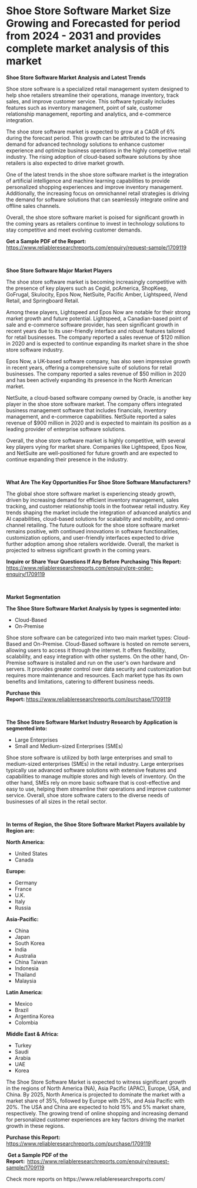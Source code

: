 <p><h1>Shoe Store Software Market Size Growing and Forecasted for period from 2024 - 2031 and provides complete market analysis of this market</h1></p><p><strong>Shoe Store Software Market Analysis and Latest Trends</strong></p>
<p><p>Shoe store software is a specialized retail management system designed to help shoe retailers streamline their operations, manage inventory, track sales, and improve customer service. This software typically includes features such as inventory management, point of sale, customer relationship management, reporting and analytics, and e-commerce integration.</p><p>The shoe store software market is expected to grow at a CAGR of 6% during the forecast period. This growth can be attributed to the increasing demand for advanced technology solutions to enhance customer experience and optimize business operations in the highly competitive retail industry. The rising adoption of cloud-based software solutions by shoe retailers is also expected to drive market growth.</p><p>One of the latest trends in the shoe store software market is the integration of artificial intelligence and machine learning capabilities to provide personalized shopping experiences and improve inventory management. Additionally, the increasing focus on omnichannel retail strategies is driving the demand for software solutions that can seamlessly integrate online and offline sales channels.</p><p>Overall, the shoe store software market is poised for significant growth in the coming years as retailers continue to invest in technology solutions to stay competitive and meet evolving customer demands.</p></p>
<p><strong>Get a Sample PDF of the Report:&nbsp;</strong> <a href="https://www.reliableresearchreports.com/enquiry/request-sample/1709119">https://www.reliableresearchreports.com/enquiry/request-sample/1709119</a></p>
<p>&nbsp;</p>
<p><strong>Shoe Store Software Major Market Players</strong></p>
<p><p>The shoe store software market is becoming increasingly competitive with the presence of key players such as Cegid, pcAmerica, ShopKeep, GoFrugal, Skulocity, Epos Now, NetSuite, Pacific Amber, Lightspeed, iVend Retail, and Springboard Retail.</p><p>Among these players, Lightspeed and Epos Now are notable for their strong market growth and future potential. Lightspeed, a Canadian-based point of sale and e-commerce software provider, has seen significant growth in recent years due to its user-friendly interface and robust features tailored for retail businesses. The company reported a sales revenue of $120 million in 2020 and is expected to continue expanding its market share in the shoe store software industry.</p><p>Epos Now, a UK-based software company, has also seen impressive growth in recent years, offering a comprehensive suite of solutions for retail businesses. The company reported a sales revenue of $50 million in 2020 and has been actively expanding its presence in the North American market.</p><p>NetSuite, a cloud-based software company owned by Oracle, is another key player in the shoe store software market. The company offers integrated business management software that includes financials, inventory management, and e-commerce capabilities. NetSuite reported a sales revenue of $900 million in 2020 and is expected to maintain its position as a leading provider of enterprise software solutions.</p><p>Overall, the shoe store software market is highly competitive, with several key players vying for market share. Companies like Lightspeed, Epos Now, and NetSuite are well-positioned for future growth and are expected to continue expanding their presence in the industry.</p></p>
<p>&nbsp;</p>
<p><strong>What Are The Key Opportunities For Shoe Store Software Manufacturers?</strong></p>
<p><p>The global shoe store software market is experiencing steady growth, driven by increasing demand for efficient inventory management, sales tracking, and customer relationship tools in the footwear retail industry. Key trends shaping the market include the integration of advanced analytics and AI capabilities, cloud-based solutions for scalability and mobility, and omni-channel retailing. The future outlook for the shoe store software market remains positive, with continued innovations in software functionalities, customization options, and user-friendly interfaces expected to drive further adoption among shoe retailers worldwide. Overall, the market is projected to witness significant growth in the coming years.</p></p>
<p><strong>Inquire or Share Your Questions If Any Before Purchasing This Report:</strong> <a href="https://www.reliableresearchreports.com/enquiry/pre-order-enquiry/1709119">https://www.reliableresearchreports.com/enquiry/pre-order-enquiry/1709119</a></p>
<p>&nbsp;</p>
<p><strong>Market Segmentation</strong></p>
<p><strong>The Shoe Store Software Market Analysis by types is segmented into:</strong></p>
<p><ul><li>Cloud-Based</li><li>On-Premise</li></ul></p>
<p><p>Shoe store software can be categorized into two main market types: Cloud-Based and On-Premise. Cloud-Based software is hosted on remote servers, allowing users to access it through the internet. It offers flexibility, scalability, and easy integration with other systems. On the other hand, On-Premise software is installed and run on the user's own hardware and servers. It provides greater control over data security and customization but requires more maintenance and resources. Each market type has its own benefits and limitations, catering to different business needs.</p></p>
<p><strong>Purchase this Report:&nbsp;</strong><a href="https://www.reliableresearchreports.com/purchase/1709119">https://www.reliableresearchreports.com/purchase/1709119</a></p>
<p>&nbsp;</p>
<p><strong>The Shoe Store Software Market Industry Research by Application is segmented into:</strong></p>
<p><ul><li>Large Enterprises</li><li>Small and Medium-sized Enterprises (SMEs)</li></ul></p>
<p><p>Shoe store software is utilized by both large enterprises and small to medium-sized enterprises (SMEs) in the retail industry. Large enterprises typically use advanced software solutions with extensive features and capabilities to manage multiple stores and high levels of inventory. On the other hand, SMEs rely on more basic software that is cost-effective and easy to use, helping them streamline their operations and improve customer service. Overall, shoe store software caters to the diverse needs of businesses of all sizes in the retail sector.</p></p>
<p>&nbsp;</p>
<p><strong>In terms of Region, the Shoe Store Software Market Players available by Region are:</strong></p>
<p>
    <p> <strong> North America: </strong>
        <ul>
            <li>United States</li>
            <li>Canada</li>
        </ul>
        </p> 
    <p> <strong> Europe: </strong>
        <ul>
            <li>Germany</li>
            <li>France</li>
            <li>U.K.</li>
            <li>Italy</li>
            <li>Russia</li>
        </ul>
        </p> 
    <p> <strong> Asia-Pacific: </strong>
        <ul>
            <li>China</li>
            <li>Japan</li>
            <li>South Korea</li>
            <li>India</li>
            <li>Australia</li>
            <li>China Taiwan</li>
            <li>Indonesia</li>
            <li>Thailand</li>
            <li>Malaysia</li>
        </ul>
        </p> 
    <p> <strong> Latin America: </strong>
        <ul>
            <li>Mexico</li>
            <li>Brazil</li>
            <li>Argentina Korea</li>
            <li>Colombia</li>
        </ul>
        </p> 
    <p> <strong> Middle East & Africa: </strong>
        <ul>
            <li>Turkey</li>
            <li>Saudi</li>
            <li>Arabia</li>
            <li>UAE</li>
            <li>Korea</li>
        </ul>
    </p>
    </p>
<p><p>The Shoe Store Software Market is expected to witness significant growth in the regions of North America (NA), Asia Pacific (APAC), Europe, USA, and China. By 2025, North America is projected to dominate the market with a market share of 35%, followed by Europe with 25%, and Asia Pacific with 20%. The USA and China are expected to hold 15% and 5% market share, respectively. The growing trend of online shopping and increasing demand for personalized customer experiences are key factors driving the market growth in these regions.</p></p>
<p><strong>Purchase this Report: </strong><a href="https://www.reliableresearchreports.com/purchase/1709119">https://www.reliableresearchreports.com/purchase/1709119</a></p>
<p>&nbsp;<strong>Get a Sample PDF of the Report:&nbsp;&nbsp;</strong><a href="https://www.reliableresearchreports.com/enquiry/request-sample/1709119">https://www.reliableresearchreports.com/enquiry/request-sample/1709119</a></p>
<p><strong></strong></p>
<p>Check more reports on https://www.reliableresearchreports.com/</p>